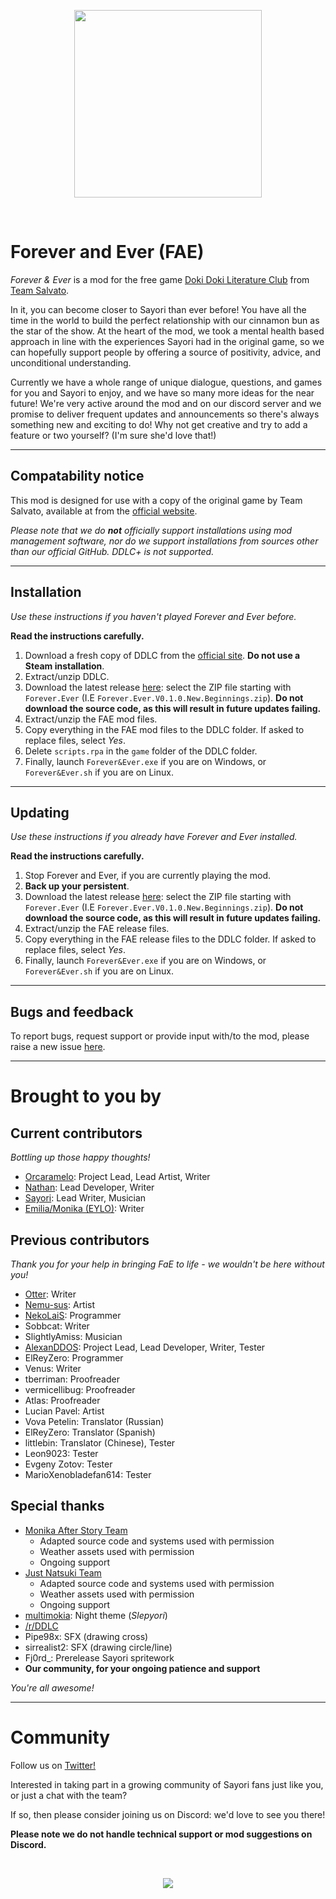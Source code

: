 <p align="center">
    <img src="https://justnatsuki.club/img/guest/fae/forever_and_ever_logo.png" height="300"/>
</p>
<br>

# Forever and Ever (FAE)

_Forever & Ever_ is a mod for the free game [Doki Doki Literature Club](https://www.ddlc.moe) from [Team Salvato](http://teamsalvato.com/).

In it, you can become closer to Sayori than ever before! You have all the time in the world to build the perfect relationship with our cinnamon bun as the star of the show. At the heart of the mod, we took a mental health based approach in line with the experiences Sayori had in the original game, so we can hopefully support people by offering a source of positivity, advice, and unconditional understanding.

Currently we have a whole range of unique dialogue, questions, and games for you and Sayori to enjoy, and we have so many more ideas for the near future! We're very active around the mod and on our discord server and we promise to deliver frequent updates and announcements so there's always something new and exciting to do! 
Why not get creative and try to add a feature or two yourself? (I'm sure she'd love that!)

---

## Compatability notice

This mod is designed for use with a copy of the original game by Team Salvato, available at from the [official website](https://ddlc.moe).

*Please note that we do **not** officially support installations using mod management software, nor do we support installations from sources other than our official GitHub. DDLC+ is not supported.*

---

## Installation

*Use these instructions if you haven't played Forever and Ever before.*

**Read the instructions carefully.**

1. Download a fresh copy of DDLC from the [official site](https://ddlc.moe). **Do not use a Steam installation**.
2. Extract/unzip DDLC.
3. Download the latest release [here](https://github.com/ForeverAndEverTeam/fae-mod/releases): select the ZIP file starting with `Forever.Ever` (I.E `Forever.Ever.V0.1.0.New.Beginnings.zip`). **Do not download the source code, as this will result in future updates failing.**
4. Extract/unzip the FAE mod files.
5. Copy everything in the FAE mod files to the DDLC folder. If asked to replace files, select _Yes_.
6. Delete `scripts.rpa` in the `game` folder of the DDLC folder.
7. Finally, launch `Forever&Ever.exe` if you are on Windows, or `Forever&Ever.sh` if you are on Linux.

---

## Updating

*Use these instructions if you already have Forever and Ever installed.*

**Read the instructions carefully.**

1. Stop Forever and Ever, if you are currently playing the mod.
2. **Back up your persistent**.
3. Download the latest release [here](https://github.com/ForeverAndEverTeam/fae-mod/releases): select the ZIP file starting with `Forever.Ever` (I.E `Forever.Ever.V0.1.0.New.Beginnings.zip`). **Do not download the source code, as this will result in future updates failing.**
4. Extract/unzip the FAE release files.
5. Copy everything in the FAE release files to the DDLC folder. If asked to replace files, select _Yes_.
6. Finally, launch `Forever&Ever.exe` if you are on Windows, or `Forever&Ever.sh` if you are on Linux.

---

## Bugs and feedback

To report bugs, request support or provide input with/to the mod, please raise a new issue [here](https://github.com/ForeverAndEverTeam/fae-mod/issues).

---

# Brought to you by

## Current contributors

_Bottling up those happy thoughts!_

- [Orcaramelo](https://github.com/Orcaramelo): Project Lead, Lead Artist, Writer
- [Nathan](https://github.com/TRIDENT1313): Lead Developer, Writer
- [Sayori](https://www.youtube.com/channel/UCwH1ro8D7kE73jhkWU3APkA): Lead Writer, Musician
- [Emilia/Monika (EYLO)](https://www.reddit.com/u/EmiliaMonika?utm_medium=android_app&utm_source=share): Writer

## Previous contributors

_Thank you for your help in bringing FaE to life - we wouldn't be here without you!_

- [Otter](https://github.com/my-otter-self): Writer
- [Nemu-sus](https://github.com/Nemu-sus): Artist
- [NekoLaiS](https://github.com/NekoLaiS): Programmer
- Sobbcat: Writer
- SlightlyAmiss: Musician
- [AlexanDDOS](https://github.com/AlexanDDOS): Project Lead, Lead Developer, Writer, Tester
- ElReyZero: Programmer
- Venus: Writer
- tberriman: Proofreader
- vermicellibug: Proofreader
- Atlas: Proofreader
- Lucian Pavel: Artist
- Vova Petelin: Translator (Russian)
- ElReyZero: Translator (Spanish)
- littlebin: Translator (Chinese), Tester
- Leon9023: Tester
- Evgeny Zotov: Tester
- MarioXenobladefan614: Tester

## Special thanks

- [Monika After Story Team](https://github.com/Monika-After-Story/MonikaModDev)
  - Adapted source code and systems used with permission
  - Weather assets used with permission
  - Ongoing support
- [Just Natsuki Team](https://github.com/Just-Natsuki-Team/NatsukiModDev)
  - Adapted source code and systems used with permission
  - Weather assets used with permission
  - Ongoing support
- [multimokia](https://github.com/multimokia): Night theme (_Slepyori_)
- [/r/DDLC](reddit.com/r/ddlc/)
- Pipe98x: SFX (drawing cross)
- sirrealist2: SFX (drawing circle/line)
- Fj0rd_: Prerelease Sayori spritework
- **Our community, for your ongoing patience and support**

_You're all awesome!_

---

# Community

Follow us on [Twitter!](https://twitter.com/JustSayoriDev)

Interested in taking part in a growing community of Sayori fans just like you, or just a chat with the team?

If so, then please consider joining us on Discord: we'd love to see you there!

**Please note we do not handle technical support or mod suggestions on Discord.**

<br>
<p align="center">
    <a href="https://discord.gg/GswMG6RU">
        <img src="https://discordapp.com/api/guilds/762798961437311016/widget.png?style=banner4"/>
    </a>
</p>
